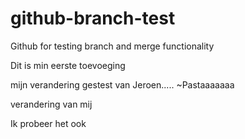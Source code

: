 # github-branch-test
Github for testing branch and merge functionality

Dit is min eerste toevoeging


mijn verandering gestest van Jeroen..... ~Pastaaaaaaa


verandering van mij

Ik probeer het ook


